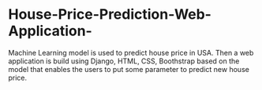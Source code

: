# House-Price-Prediction-Web-Application-
Machine Learning model is used to predict house price in USA. Then a web application is build using Django, HTML, CSS, Boothstrap based on the model that enables the users to put some parameter to predict new house price.  
